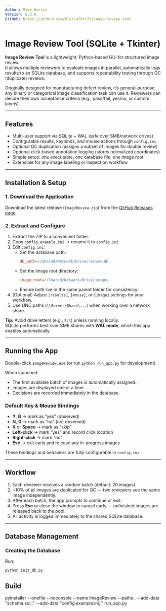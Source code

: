 ```yaml
---
Author: Mike Harris  
Version: 0.3.0  
GitHub: https://github.com/GlacialDrift/image-review-tool  
---
```


# Image Review Tool (SQLite + Tkinter)

**Image Review Tool** is a lightweight, Python-based GUI for structured image review.  
It allows multiple reviewers to evaluate images in parallel, automatically logs results to an SQLite database, and supports repeatability testing through QC (duplicate) reviews.

Originally designed for manufacturing defect review, it’s general-purpose: any binary or categorical image classification task can use it. Reviewers can decide their own acceptance criteria (e.g., pass/fail, yes/no, or custom labels).

---

## Features

- Multi-user support via SQLite + WAL (safe over SMB/network drives)
- Configurable results, keybinds, and mouse actions through `config.ini`
- Optional QC duplication (assigns a subset of images for double review)
- Optional click-based annotation logging (stores normalized coordinates)
- Simple setup: one executable, one database file, one image root
- Extensible for any image labeling or inspection workflow

---

## Installation & Setup

### 1. Download the Application
Download the latest release (`ImageReview.zip`) from the [GitHub Releases page](https://github.com/GlacialDrift/image-review-tool/releases).

### 2. Extract and Configure
1. Extract the ZIP to a convenient folder.
2. Copy `config.example.ini` → rename it to `config.ini`.
3. Edit `config.ini`:
   - Set the database path:
     ```ini
     db_path=//Shared/Network/Drive/review.db
     ```
   - Set the image root directory:
     ```ini
     image_root=//Shared/Network/Drive/images
     ```
   - Ensure both live in the same parent folder for consistency.
4. (Optional) Adjust `[results]`, `[mouse]`, or `[image]` settings for your workflow.
5. Use UNC paths (`\\Server\Share\...`) when working over a network share.

**Tip:** Avoid drive letters (e.g., `Z:\`) unless running locally.  
SQLite performs best over SMB shares with **WAL mode**, which this app enables automatically.

---

## Running the App

Double-click `ImageReview.exe` (or run `python run_app.py` for development).

When launched:
- The first available batch of images is automatically assigned.
- Images are displayed one at a time.
- Decisions are recorded immediately in the database.

### Default Key & Mouse Bindings
- **Y**, **B** → mark as “yes” (observed)
- **N**, **G** → mark as “no” (not observed)
- **K** or **Space** → mark as “skip”
- **Left-click** → mark “yes” and record click location
- **Right-click** → mark “no”
- **Esc** → exit early and release any in-progress images

These bindings and behaviors are fully configurable in `config.ini`.

---

## Workflow

1. Each reviewer receives a random batch (default: 20 images).
2. ~10% of all images are duplicated for QC — two reviewers see the same image independently.
3. After each batch, the app prompts to continue or exit.
4. Press **Esc** or close the window to cancel early — unfinished images are released back to the pool.
5. All activity is logged immediately to the shared SQLite database.

---

## Database Management

### Creating the Database
Run:
```bash
python init_db.py
```

## Build
pyinstaller --onefile --noconsole --name ImageReview --paths . --add-data "schema.sql;." --add-data "config.example.ini;." run_app.py